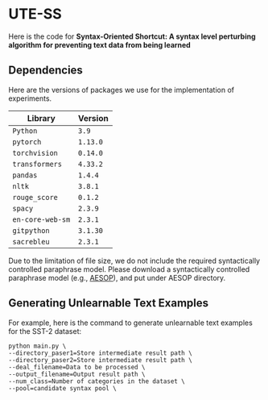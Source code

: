 # UTE-SS

Here is the code for **Syntax-Oriented Shortcut: A syntax level perturbing algorithm for preventing text data from being learned**





## Dependencies

Here are the versions of packages we use for the implementation of experiments.


| Library          | Version  |
|------------------|----------|
| `Python`         | `3.9`    |
| `pytorch`        | `1.13.0` |
| `torchvision`    | `0.14.0` |
| `transformers`   | `4.33.2` |
| `pandas`         | `1.4.4`  |
| `nltk`           | `3.8.1`  |
| `rouge_score`    | `0.1.2`  |
| `spacy`          | `2.3.9`  |
| `en-core-web-sm` | `2.3.1`  |
| `gitpython`      | `3.1.30` |
| `sacrebleu`      | `2.3.1`  |




Due to the limitation of file size, we do not include the required syntactically controlled paraphrase model. Please download a syntactically controlled paraphrase model (e.g., [AESOP](https://github.com/PlusLabNLP/AESOP)), and put under AESOP directory.






## Generating Unlearnable Text Examples

For example, here is the command to generate unlearnable text examples for the SST-2 dataset:

```console
python main.py \
--directory_paser1=Store intermediate result path \
--directory_paser2=Store intermediate result path \
--deal_filename=Data to be processed \
--output_filename=Output result path \
--num_class=Number of categories in the dataset \
--pool=candidate syntax pool \
```



